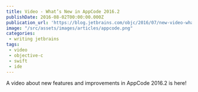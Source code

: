 ```yaml
---
title: Video - What’s New in AppCode 2016.2
publishDate: 2016-08-02T00:00:00.000Z
publication_url: 'https://blog.jetbrains.com/objc/2016/07/new-video-whats-new-in-appcode-2016-2/'
image: "/src/assets/images/articles/appcode.png"
categories:
 - writing jetbrains
tags:
 - video
 - objective-c
 - swift
 - ide
---
```


A video about new features and improvements in AppCode 2016.2 is here!
